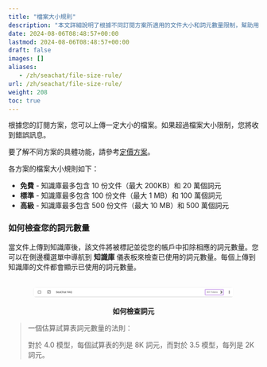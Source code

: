 ```yaml
---
title: "檔案大小規則"
description: "本文詳細說明了根據不同訂閱方案所適用的文件大小和詞元數量限制，幫助用戶了解各方案的具體規則。根據不同的訂閱方案，文件大小和詞元數量皆有不同的限制規則。"
date: 2024-08-06T08:48:57+00:00
lastmod: 2024-08-06T08:48:57+00:00
draft: false
images: []
aliases:
   - /zh/seachat/file-size-rule/
url: /zh/seachat/file-size-rule/
weight: 208
toc: true
---
```


根據您的訂閱方案，您可以上傳一定大小的檔案。如果超過檔案大小限制，您將收到錯誤訊息。

要了解不同方案的具體功能，請參考[定價方案](https://wiki.seasalt.ai/zh/seachat/seachat-payments/pricing-plans/)。

各方案的檔案大小規則如下：

- **免費** - 知識庫最多包含 10 份文件（最大 200KB）和 20 萬個詞元
- **標準** - 知識庫最多包含 100 份文件（最大 1 MB）和 100 萬個詞元
- **高級** - 知識庫最多包含 500 份文件（最大 10 MB）和 500 萬個詞元


### 如何檢查您的詞元數量

當文件上傳到知識庫後，該文件將被標記並從您的帳戶中扣除相應的詞元數量。您可以在側邊欄選單中導航到 **知識庫** 儀表板來檢查已使用的詞元數量。每個上傳到知識庫的文件都會顯示已使用的詞元數量。

<br/>
<center>
<a style="border-radius: 0.4rem; cursor: zoom-in;" href="/images/seachat/zh/pricing-plans/check-tokens.png" target="_blank">
<img width="80%" style="border-radius: 0.4rem" src="/images/seachat/zh/pricing-plans/check-tokens.png" alt="">
</a>

**如何檢查詞元**
</center>

> 一個估算試算表詞元數量的法則：
>
> 對於 4.0 模型，每個試算表的列是 8K 詞元，而對於 3.5 模型，每列是 2K 詞元。